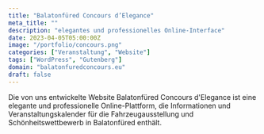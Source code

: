 ```yaml
---
title: "Balatonfüred Concours d’Elegance"
meta_title: ""
description: "elegantes und professionelles Online-Interface"
date: 2023-04-05T05:00:00Z
image: "/portfolio/concours.png"
categories: ["Veranstaltung", "Website"]
tags: ["WordPress", "Gutenberg"]
domain: "balatonfuredconcours.eu"
draft: false
---
```


Die von uns entwickelte Website Balatonfüred Concours d'Elegance ist eine elegante und professionelle Online-Plattform, die Informationen und Veranstaltungskalender für die Fahrzeugausstellung und Schönheitswettbewerb in Balatonfüred enthält.